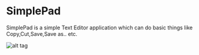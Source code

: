 # SimplePad
SimplePad is a simple Text Editor application which can do basic things like Copy,Cut,Save,Save as.. etc.

![alt tag](https://vgy.me/s8UaNQ.png)

